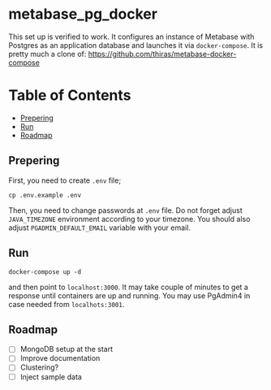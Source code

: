 # metabase_pg_docker <!-- omit in toc --> 
This set up is verified to work.  It configures an instance of Metabase with Postgres as an application database and launches it via `docker-compose`.  It is pretty much a clone of:  https://github.com/thiras/metabase-docker-compose


# Table of Contents <!-- omit in toc --> 
- [Prepering](#prepering)
- [Run](#run)
- [Roadmap](#roadmap)

## Prepering
First, you need to create `.env` file;
```
cp .env.example .env
```

Then, you need to change passwords at `.env` file. Do not forget adjust `JAVA_TIMEZONE` environment according to your timezone. You should also adjust `PGADMIN_DEFAULT_EMAIL` variable with your email.

## Run
```
docker-compose up -d
```

and then point to `localhost:3000`. It may take couple of minutes to get a response until containers are up and running. You may use PgAdmin4 in case needed from `localhots:3001`.

## Roadmap
- [ ] MongoDB setup at the start
- [ ] Improve documentation
- [ ] Clustering?
- [ ] Inject sample data
